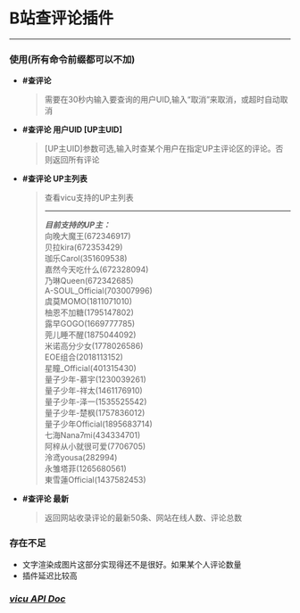 B站查评论插件<br>
==
___



### 使用(所有命令前缀都可以不加)
* **#查评论**
  >需要在30秒内输入要查询的用户UID,输入“取消”来取消，或超时自动取消
* **#查评论 用户UID [UP主UID]**
  >[UP主UID]参数可选,输入时查某个用户在指定UP主评论区的评论。否则返回所有评论
* **#查评论 UP主列表**
  >查看vicu支持的UP主列表<br>
  >___
  >***目前支持的UP主：***<br>
  向晚大魔王(672346917)<br>
  贝拉kira(672353429)<br>
  珈乐Carol(351609538)<br>
  嘉然今天吃什么(672328094)<br>
  乃琳Queen(672342685)<br>
  A-SOUL_Official(703007996)<br>
  虞莫MOMO(1811071010)<br>
  柚恩不加糖(1795147802)<br>
  露早GOGO(1669777785)<br>
  莞儿睡不醒(1875044092)<br>
  米诺高分少女(1778026586)<br>
  EOE组合(2018113152)<br>
  星瞳_Official(401315430)<br>
  量子少年-慕宇(1230039261)<br>
  量子少年-祥太(1461176910)<br>
  量子少年-泽一(1535525542)<br>
  量子少年-楚枫(1757836012)<br>
  量子少年Official(1895683714)<br>
  七海Nana7mi(434334701)<br>
  阿梓从小就很可爱(7706705)<br>
  泠鸢yousa(282994)<br>
  永雏塔菲(1265680561)<br>
  東雪蓮Official(1437582453)
* **#查评论 最新**
  >返回网站收录评论的最新50条、网站在线人数、评论总数
### 存在不足
 * 文字渲染成图片这部分实现得还不是很好。如果某个人评论数量
 * 插件延迟比较高
### ***[vicu API Doc](/master/docs/vicu-api-Doc.md)***
